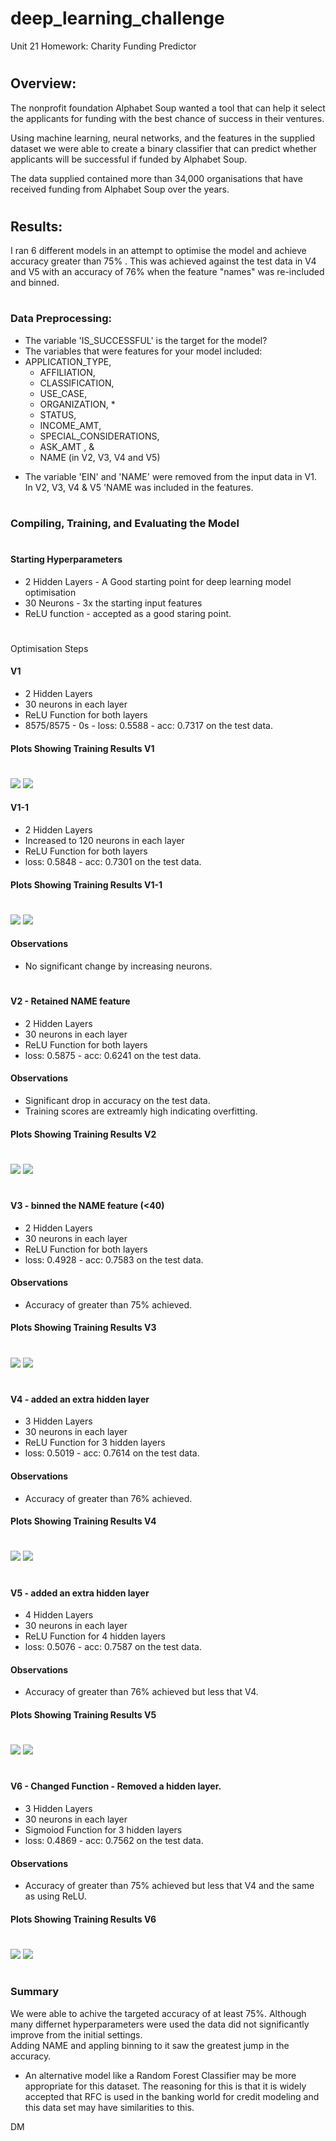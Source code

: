 # deep_learning_challenge
Unit 21 Homework: Charity Funding Predictor

#
## Overview:

The nonprofit foundation Alphabet Soup wanted a tool that can help it select the applicants for funding with the best chance of success in their ventures.

Using machine learning, neural networks, and the features in the supplied dataset we were able to create a binary classifier that can predict whether applicants will be successful if funded by Alphabet Soup.

The data supplied contained more than 34,000 organisations that have received funding from Alphabet Soup over the years.

#
## Results:

I ran 6 different models in an attempt to optimise the model and achieve accuracy greater than 75% .  This was achieved against the test data in V4 and V5 with an accuracy of 76% when the feature "names" was re-included and binned.  

#
### Data Preprocessing: 

* The variable 'IS_SUCCESSFUL' is the target for the model?
* The variables that were features for your model included:
* APPLICATION_TYPE, 
    * AFFILIATION, 
    * CLASSIFICATION, 
    * USE_CASE, 
    * ORGANIZATION, *
    * STATUS, 
    * INCOME_AMT, 
    * SPECIAL_CONSIDERATIONS, 
    * ASK_AMT , &
    * NAME (in V2, V3, V4 and V5)
- The variable 'EIN' and 'NAME' were removed from the input data in V1.  In V2, V3, V4 & V5 'NAME was included in the features.

#
### Compiling, Training, and Evaluating the Model
#
#### Starting Hyperparameters
- 2 Hidden Layers - A Good starting point for deep learning model optimisation
- 30 Neurons - 3x the starting input features
- ReLU function - accepted as a good staring point.
#
Optimisation Steps

#### V1 
* 2 Hidden Layers
* 30 neurons in each layer
* ReLU Function for both layers
* 8575/8575 - 0s - loss: 0.5588 - acc: 0.7317 on the test data.
#### Plots Showing Training Results V1
#
<img src="Plots/V1_loss.png"/> <img src="Plots/V1_acc.png"/>

#### V1-1
* 2 Hidden Layers
* Increased to 120 neurons in each layer
* ReLU Function for both layers
* loss: 0.5848 - acc: 0.7301 on the test data.
#### Plots Showing Training Results V1-1
#
<img src="Plots/V1-1_loss.png"/> <img src="Plots/V1-1_acc.png"/>

#### Observations
* No significant change by increasing neurons.

#
#### V2 - Retained NAME feature
* 2 Hidden Layers
* 30 neurons in each layer
* ReLU Function for both layers
* loss: 0.5875 - acc: 0.6241 on the test data.
#### Observations
* Significant drop in accuracy on the test data.
* Training scores are extreamly high indicating overfitting.
#### Plots Showing Training Results V2
#
<img src="Plots/V2_loss.png"/> <img src="Plots/V2_acc.png"/>


#
#### V3 - binned the NAME feature (<40)
* 2 Hidden Layers
* 30 neurons in each layer
* ReLU Function for both layers
* loss: 0.4928 - acc: 0.7583 on the test data.
#### Observations
* Accuracy of greater than 75% achieved.
#### Plots Showing Training Results V3
#
<img src="Plots/V3_loss.png"/> <img src="Plots/V3_acc.png"/>

#
#### V4 - added an extra hidden layer
* 3 Hidden Layers
* 30 neurons in each layer
* ReLU Function for 3 hidden layers
* loss: 0.5019 - acc: 0.7614 on the test data.
#### Observations
* Accuracy of greater than 76% achieved.
#### Plots Showing Training Results V4
#
<img src="Plots/V4_loss.png"/> <img src="Plots/V4_acc.png"/>

#
#### V5 - added an extra hidden layer
* 4 Hidden Layers
* 30 neurons in each layer
* ReLU Function for 4 hidden layers
* loss: 0.5076 - acc: 0.7587 on the test data.
#### Observations
* Accuracy of greater than 76% achieved but less that V4.
#### Plots Showing Training Results V5
#
<img src="Plots/V5_loss.png"/> <img src="Plots/V5_acc.png"/>

#
#### V6 - Changed Function - Removed a hidden layer.
* 3 Hidden Layers
* 30 neurons in each layer
* Sigmoiod Function for 3 hidden layers
* loss: 0.4869 - acc: 0.7562 on the test data.
#### Observations
* Accuracy of greater than 75% achieved but less that V4 and the same as using ReLU.
#### Plots Showing Training Results V6
#
<img src="Plots/V6_loss.png"/> <img src="Plots/V6_acc.png"/>

#
### Summary

We were able to achive the targeted accuracy of at least 75%.  Although many differnet hyperparameters were used the data did not significantly improve from the initial settings.  
Adding NAME and appling binning to it saw the greatest jump in the accuracy.  

* An alternative model like a Random Forest Classifier may be more appropriate for this dataset.  The reasoning for this is that it is widely accepted that RFC is used in the banking world for credit modeling and this data set may have similarities to this.    

DM
#


